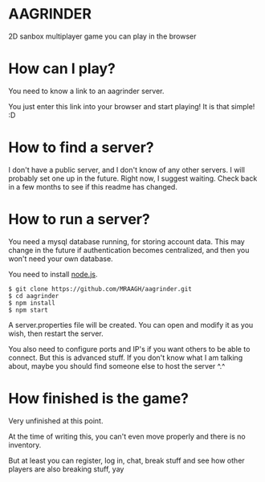 # AAGRINDER
2D sanbox multiplayer game you can play in the browser

# How can I play?
You need to know a link to an aagrinder server.

You just enter this link into your browser and start playing!
It is that simple! :D

# How to find a server?
I don't have a public server, and I don't know of any other servers.
I will probably set one up in the future.
Right now, I suggest waiting. Check back in a few months to see if this readme has changed.

# How to run a server?
You need a mysql database running, for storing account data.
This may change in the future if authentication becomes centralized,
and then you won't need your own database.

You need to install [node.js](https://nodejs.org/en/).

```
$ git clone https://github.com/MRAAGH/aagrinder.git
$ cd aagrinder
$ npm install
$ npm start
```

A server.properties file will be created.
You can open and modify it as you wish, then restart the server.

You also need to configure ports and IP's if you want others to be able to connect.
But this is advanced stuff.
If you don't know what I am talking about, maybe you should find someone else to host the server ^.^

# How finished is the game?
Very unfinished at this point.

At the time of writing this, you can't even move properly
and there is no inventory.

But at least you can register, log in, chat,
break stuff and see how other players are also breaking stuff, yay
